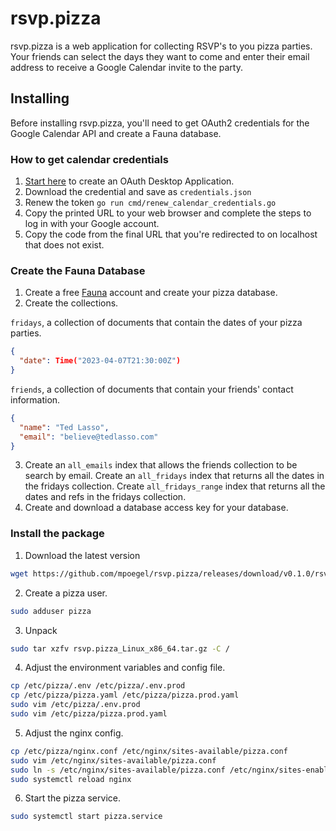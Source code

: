# rsvp.pizza

rsvp.pizza is a web application for collecting RSVP's to you pizza parties. Your friends can select the days they want to come and enter their email address to receive a Google Calendar invite to the party.

## Installing

Before installing rsvp.pizza, you'll need to get OAuth2 credentials for the Google Calendar API and create a Fauna database.

### How to get calendar credentials
1. [Start here](https://support.google.com/googleapi/answer/6158849?hl=en&ref_topic=7013279) to create an OAuth Desktop Application.
2. Download the credential and save as `credentials.json`
3. Renew the token `go run cmd/renew_calendar_credentials.go`
4. Copy the printed URL to your web browser and complete the steps to log in with your Google account.
5. Copy the code from the final URL that you're redirected to on localhost that does not exist.

### Create the Fauna Database
1. Create a free [Fauna](https://dashboard.fauna.com/) account and create your pizza database.
2. Create the collections.

`fridays`, a collection of documents that contain the dates of your pizza parties.
  ```json
{
    "date": Time("2023-04-07T21:30:00Z")
}
  ```
`friends`, a collection of documents that contain your friends' contact information.
  ```json
{
    "name": "Ted Lasso",
    "email": "believe@tedlasso.com"
}
  ```
3. Create an `all_emails` index that allows the friends collection to be search by email. Create an `all_fridays` index that returns all the dates in the fridays collection. Create `all_fridays_range` index that returns all the dates and refs in the fridays collection.
4. Create and download a database access key for your database.

### Install the package
1. Download the latest version
```sh
wget https://github.com/mpoegel/rsvp.pizza/releases/download/v0.1.0/rsvp.pizza_Linux_x86_64.tar.gz
```
2. Create a pizza user.
```sh
sudo adduser pizza
```
3. Unpack
```sh
sudo tar xzfv rsvp.pizza_Linux_x86_64.tar.gz -C /
```
4. Adjust the environment variables and config file.
```sh
cp /etc/pizza/.env /etc/pizza/.env.prod
cp /etc/pizza/pizza.yaml /etc/pizza/pizza.prod.yaml
sudo vim /etc/pizza/.env.prod
sudo vim /etc/pizza/pizza.prod.yaml
```
5. Adjust the nginx config.
```sh
cp /etc/pizza/nginx.conf /etc/nginx/sites-available/pizza.conf
sudo vim /etc/nginx/sites-available/pizza.conf
sudo ln -s /etc/nginx/sites-available/pizza.conf /etc/nginx/sites-enabled/pizza.conf
sudo systemctl reload nginx
```
6. Start the pizza service.
```sh
sudo systemctl start pizza.service
```
